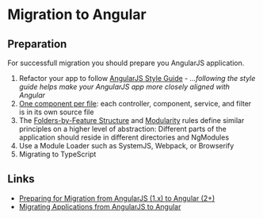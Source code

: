 # Migration to Angular

## Preparation

For successfull migration you should prepare you AngularJS application.

1. Refactor your app to follow [AngularJS Style Guide](https://github.com/johnpapa/angular-styleguide/blob/master/a1/README.md) - *...following the style guide helps make your AngularJS app more closely aligned with Angular*
1. [One component per file](https://github.com/johnpapa/angular-styleguide/blob/master/a1/README.md#single-responsibility): each controller, component, service, and filter is in its own source file
1. The [Folders-by-Feature Structure](https://github.com/johnpapa/angular-styleguide/blob/master/a1/README.md#folders-by-feature-structure) and [Modularity](https://github.com/johnpapa/angular-styleguide/blob/master/a1/README.md#modularity) rules define similar principles on a higher level of abstraction: Different parts of the application should reside in different directories and NgModules
1. Use a Module Loader such as SystemJS, Webpack, or Browserify
1. Migrating to TypeScript

## Links

* [Preparing for Migration from AngularJS (1.x) to Angular (2+)](https://www.pluralsight.com/courses/migrating-applications-angular-2)
* [Migrating Applications from AngularJS to Angular](https://www.pluralsight.com/courses/migrating-applications-angularjs-angular)
